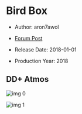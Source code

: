 # Bird Box

* Author: aron7awol

* [Forum Post](https://www.avsforum.com/threads/bass-eq-for-filtered-movies.2995212/post-57318582)

* Release Date: 2018-01-01
* Production Year: 2018

## DD+ Atmos

![img 0](https://i.imgur.com/xWrvcoc.jpg)

![img 1](https://i.imgur.com/eTVHTgj.jpg)

